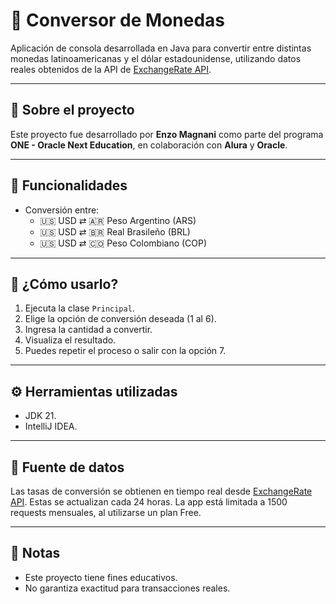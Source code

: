 # 💱 Conversor de Monedas

Aplicación de consola desarrollada en Java para convertir entre distintas monedas latinoamericanas y el dólar estadounidense, utilizando datos reales obtenidos de la API de [ExchangeRate API](https://www.exchangerate-api.com/).

---

## 📘 Sobre el proyecto

Este proyecto fue desarrollado por **Enzo Magnani** como parte del programa **ONE - Oracle Next Education**, en colaboración con **Alura** y **Oracle**.

---

## 🚀 Funcionalidades

- Conversión entre:
  - 🇺🇸 USD ⇄ 🇦🇷 Peso Argentino (ARS)
  - 🇺🇸 USD ⇄ 🇧🇷 Real Brasileño (BRL)
  - 🇺🇸 USD ⇄ 🇨🇴 Peso Colombiano (COP)

---

## 🧪 ¿Cómo usarlo?

1. Ejecuta la clase `Principal`.
2. Elige la opción de conversión deseada (1 al 6).
3. Ingresa la cantidad a convertir.
4. Visualiza el resultado.
5. Puedes repetir el proceso o salir con la opción 7.

---

## ⚙️ Herramientas utilizadas

- JDK 21.
- IntelliJ IDEA.

---

## 📡 Fuente de datos

Las tasas de conversión se obtienen en tiempo real desde [ExchangeRate API](https://www.exchangerate-api.com/).
Estas se actualizan cada 24 horas. La app está limitada a 1500 requests mensuales, al utilizarse un plan Free.

---

## 📝 Notas

- Este proyecto tiene fines educativos.
- No garantiza exactitud para transacciones reales.
